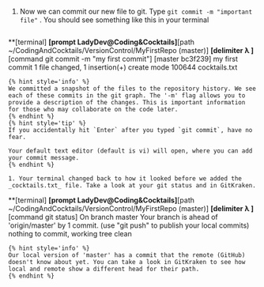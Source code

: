 1. Now we can commit our new file to git. Type `git commit -m "important file"` <i class="fa fa-share fa-rotate-180"></i>. You should see something like this in your terminal
   ```
**[terminal]
**[prompt LadyDev@Coding&Cocktails]**[path  ~/CodingAndCocktails/VersionControl/MyFirstRepo (master)]
**[delimiter λ ]**[command git commit -m "my first commit"]
[master bc3f239] my first commit
1 file changed, 1 insertion(+)
create mode 100644 cocktails.txt
   ```
  {% hint style='info' %}
We committed a snapshot of the files to the repository history. We see each of these commits in the git graph. The '-m' flag allows you to provide a description of the changes. This is important information for those who may collaborate on the code later.
   {% endhint %}
   {% hint style='tip' %}
If you accidentally hit `Enter` after you typed `git commit`, have no fear.

Your default text editor (default is vi) will open, where you can add your commit message.
   {% endhint %}

1. Your terminal changed back to how it looked before we added the _cocktails.txt_ file. Take a look at your git status and in GitKraken. 
   ```
**[terminal]
**[prompt LadyDev@Coding&Cocktails]**[path  ~/CodingAndCocktails/VersionControl/MyFirstRepo (master)]
**[delimiter λ ]**[command git status]
On branch master
Your branch is ahead of 'origin/master' by 1 commit.
(use "git push" to publish your local commits)
nothing to commit, working tree clean
   ```
  {% hint style='info' %}
Our local version of 'master' has a commit that the remote (GitHub) doesn't know about yet. You can take a look in GitKraken to see how local and remote show a different head for their path.
   {% endhint %}